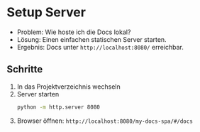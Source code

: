 # Setup Server

- Problem: Wie hoste ich die Docs lokal?
- Lösung: Einen einfachen statischen Server starten.
- Ergebnis: Docs unter `http://localhost:8080/` erreichbar.

## Schritte

1. In das Projektverzeichnis wechseln
2. Server starten
   ```bash
   python -m http.server 8080
   ```
3. Browser öffnen: `http://localhost:8080/my-docs-spa/#/docs`
